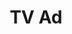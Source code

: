 ---
title: TV Ad
class: tv-ad
image_path: /images/products/tv-ad.jpg
target_path: http://demos.ownlocal.com/platform/ad/tv/
devices_path: /preview?website=demos.ownlocal.com/platform/ad/tv/&fullscreen=false&desktop-only=false
---
